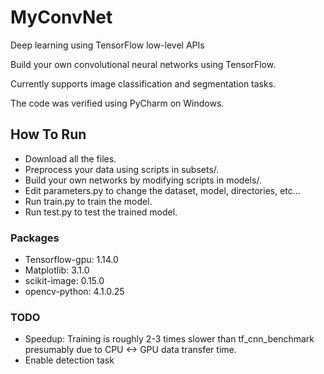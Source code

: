 # MyConvNet
  Deep learning using TensorFlow low-level APIs

  Build your own convolutional neural networks using TensorFlow.
  
  Currently supports image classification and segmentation tasks.
  
  The code was verified using PyCharm on Windows.

## How To Run
- Download all the files.
- Preprocess your data using scripts in subsets/.
- Build your own networks by modifying scripts in models/.
- Edit parameters.py to change the dataset, model, directories, etc...
- Run train.py to train the model.
- Run test.py to test the trained model.

### Packages
- Tensorflow-gpu: 1.14.0
- Matplotlib: 3.1.0
- scikit-image: 0.15.0
- opencv-python: 4.1.0.25

### TODO
- Speedup: Training is roughly 2-3 times slower than tf_cnn_benchmark presumably due to CPU <-> GPU data transfer time.
- Enable detection task
